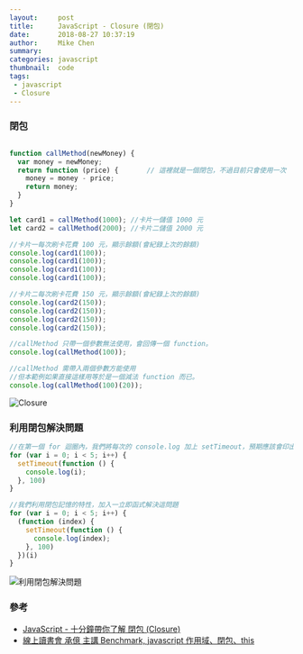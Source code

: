 ```yaml
---
layout:     post
title:      JavaScript - Closure (閉包)
date:       2018-08-27 10:37:19
author:     Mike Chen
summary:    
categories: javascript
thumbnail:  code
tags:
 - javascript
 - Closure
---
```



### 閉包

```js

function callMethod(newMoney) {
  var money = newMoney;
  return function (price) {       // 這裡就是一個閉包，不過目前只會使用一次
    money = money - price;
    return money;
  }
}

let card1 = callMethod(1000); //卡片一儲值 1000 元
let card2 = callMethod(2000); //卡片二儲值 2000 元

//卡片一每次刷卡花費 100 元，顯示餘額(會紀錄上次的餘額)
console.log(card1(100));
console.log(card1(100));
console.log(card1(100));
console.log(card1(100));

//卡片二每次刷卡花費 150 元，顯示餘額(會紀錄上次的餘額)
console.log(card2(150));
console.log(card2(150));
console.log(card2(150));
console.log(card2(150));

//callMethod 只帶一個參數無法使用，會回傳一個 function。
console.log(callMethod(100));

//callMethod 需帶入兩個參數方能使用
//但本範例如果直接這樣用等於是一個減法 function 而已。
console.log(callMethod(100)(20));

```

![Closure](https://i.imgur.com/OtFYK5h.png)


### 利用閉包解決問題

```js
//在第一個 for 迴圈內，我們將每次的 console.log 加上 setTimeout，預期應該會印出 0~4，但卻都是 5。
for (var i = 0; i < 5; i++) {
  setTimeout(function () {
    console.log(i);
  }, 100)
}

//我們利用閉包記憶的特性，加入一立即函式解決這問題
for (var i = 0; i < 5; i++) {
  (function (index) {
    setTimeout(function () {
      console.log(index);
    }, 100)
  })(i)
}
```

![利用閉包解決問題](https://i.imgur.com/UwiAclY.png)



### 參考
* [JavaScript - 十分鐘帶你了解 閉包 (Closure)](https://www.youtube.com/watch?v=TLIQUloXLec)
* [線上讀書會 承億 主講 Benchmark, javascript 作用域、閉包、this](https://www.youtube.com/watch?v=14hNN6veRjc)
